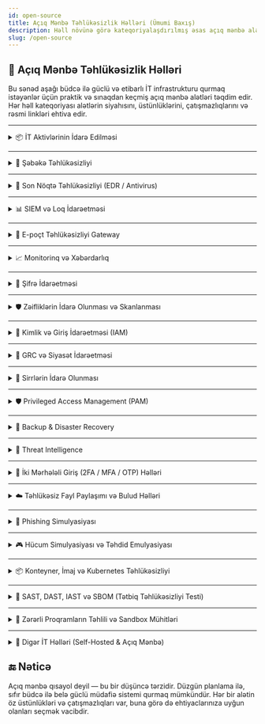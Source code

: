 ```yaml
---
id: open-source
title: Açıq Mənbə Təhlükəsizlik Həlləri (Ümumi Baxış)
description: Həll növünə görə kateqoriyalaşdırılmış əsas açıq mənbə alətlərin siyahısı (gizlənə bilən bölmələrlə).
slug: /open-source
---
```


## 🧩 Açıq Mənbə Təhlükəsizlik Həlləri

Bu sənəd aşağı büdcə ilə güclü və etibarlı İT infrastrukturu qurmaq istəyənlər üçün praktik və sınaqdan keçmiş açıq mənbə alətləri təqdim edir. 
Hər həll kateqoriyası alətlərin siyahısını, üstünlüklərini, çatışmazlıqlarını və rəsmi linkləri ehtiva edir.


---

<details>
<summary>📦 İT Aktivlərinin İdarə Edilməsi</summary>

Avadanlıq, proqram təminatı, lisenziyalar və infrastruktur aktivlərini izləmək üçün alətlər.

### 🥇 1. **GLPI**
> Əhatəli İT aktiv və xidmət idarəetmə platforması.

- ✅ **Üstünlüklər**:
  - Tam ITIL dəstəyi (İnsident, Dəyişiklik, Problem idarəetməsi)
  - Pluginlərlə genişlənə bilir (LDAP, monitorinq, inventar agentləri)
  - Daxili tiket sistemi və CMDB mövcuddur
- ❌ **Çatışmazlıqlar**:
  - İstifadəçi interfeysi bir qədər köhnə görünə bilər
  - İlkin quraşdırma çətin ola bilər
- 🔗 [https://glpi-project.org](https://glpi-project.org)

---

### 🥈 2. **Snipe-IT**
> Yüngül və istifadəçi dostu inventar idarəetmə aləti.

- ✅ **Üstünlüklər**:
  - Müasir və intuitiv interfeys
  - Aktivlərin, lisenziyaların, təhvil-təslimin izlənməsi
  - Kiçik İT komandaları üçün idealdır
- ❌ **Çatışmazlıqlar**:
  - Daxili CMDB funksionallığı yoxdur
  - GLPI ilə müqayisədə məhdud inteqrasiyalar
- 🔗 [https://snipeitapp.com](https://snipeitapp.com)  
  [GitHub Repo](https://github.com/snipe/snipe-it)

---

### 🥉 3. **NetBox**
> Şəbəkələr, rack-lar və IP sahəsinin idarə olunması üçün DCIM vasitəsi.

- ✅ **Üstünlüklər**:
  - Data mərkəzi və şəbəkə infrastrukturunun xəritələndirilməsi üçün idealdır
  - Avtomatlaşdırma üçün güclü REST API
  - IP-lər, VLAN-lar, rack-lar və kabellərin izlənməsi
- ❌ **Çatışmazlıqlar**:
  - Noutbuklar kimi son istifadəçi cihazlarının izlənməsi üçün nəzərdə tutulmayıb
  - Ənənəvi İT-dən çox DevOps/NOC komandalarına uyğundur
- 🔗 [https://netbox.dev](https://netbox.dev)  
  [GitHub Repo](https://github.com/netbox-community/netbox)

</details>

---

<details>
<summary>📡 Şəbəkə Təhlükəsizliyi</summary>

Şəbəkə infrastrukturunu izləmək, filtrləmək və qorumaq üçün alətlər.

### 🥇 1. **OPNsense / pfSense**
> Korporativ səviyyəli funksiyalara malik açıq mənbə firewall və marşrutlaşdırıcı platformaları.

- ✅ **Üstünlüklər**:
  - Tam funksional firewall, IDS/IPS (Suricata), VPN, DHCP, DNS
  - Veb əsaslı idarəetmə paneli, istifadəsi asandır
  - Plugin ekosistemi (ntopng, HAProxy, Sensei və s.)
- ❌ **Çatışmazlıqlar**:
  - Ayrı hardware və ya VM tələb edir
  - Çox kiçik mühitlər üçün artıq ola bilər
- 🔗 [https://opnsense.org](https://opnsense.org)  
  [https://www.pfsense.org](https://www.pfsense.org)

---

### 🥈 2. **Suricata**
> Dərin paket yoxlaması ilə güclü və sürətli IDS/IPS mühərriki.

- ✅ **Üstünlüklər**:
  - Real vaxtda hücum aşkarlanması və qarşısının alınması
  - İmza və anomaliya əsaslı analiz
  - Müstəqil işləyə və ya digər platformalara inteqrasiya oluna bilər (məsələn, OPNsense)
- ❌ **Çatışmazlıqlar**:
  - Əsasən CLI ilə idarə olunur, konfiqurasiya tələb edir
  - Çox sayda loq yaradır – əlavə loq menecmenti tələb edir
- 🔗 [https://suricata.io](https://suricata.io)

---

### 🥉 3. **Zeek (əvvəllər Bro)**
> Qabaqcıl şəbəkə trafik analiz çərçivəsi.

- ✅ **Üstünlüklər**:
  - Protokol səviyyəsində loqlaşdırma və forensik təhlil üçün əladır
  - Akademik və SOC mühitlərində geniş istifadə olunur
  - Ssenari əsaslı genişləndirmə imkanı
- ❌ **Çatışmazlıqlar**:
  - Öyrənməsi çətindir
  - Tam funksional firewall və ya IPS deyil
- 🔗 [https://zeek.org](https://zeek.org)

---

### 🏅 4. **Snort**
> Ən köhnə və populyar şəbəkə əsaslı IDS/IPS sistemlərindən biri.

- ✅ **Üstünlüklər**:
  - Cisco Talos tərəfindən dəstəklənən geniş qayda bazası
  - IDS və ya inline IPS rejimində işləyə bilər
  - Geniş icma dəstəyi və inteqrasiya imkanları
- ❌ **Çatışmazlıqlar**:
  - Multithreading baxımından Suricata qədər güclü deyil
  - Konfiqurasiya və qayda idarəetməsi üçün əlavə səy tələb olunur
- 🔗 [https://www.snort.org](https://www.snort.org)

</details>

---

<details>
<summary>🔐 Son Nöqtə Təhlükəsizliyi (EDR / Antivirus)</summary>

Windows və Linux sistemlərində son nöqtə təhdidlərini izləmək, aşkarlamaq və cavablandırmaq üçün vasitələr.

### 🥇 1. **Wazuh**
> Son nöqtə təhlükəsizliyi və uyğunluq üçün açıq mənbə XDR və SIEM agenti.

- ✅ **Üstünlüklər**:
  - Real vaxtda loq toplanması və anomaliya aşkarlanması
  - Fayl bütövlüyünün izlənməsi (FIM), rootkit aşkarlanması və zəiflik analizi
  - Windows, Linux və macOS sistemləri ilə işləyir
- ❌ **Çatışmazlıqlar**:
  - Tam yığın quraşdırması çətindir (ELK backend istifadə edir)
  - Səs-küyü azaltmaq üçün incə tənzimləmə lazımdır
- 🔗 [https://wazuh.com](https://wazuh.com)

---

### 🥈 2. **OSSEC+**
> Maşın öyrənməsi və threat intelligence ilə təkmilləşdirilmiş OSSEC versiyası.

- ✅ **Üstünlüklər**:
  - ML mühərriki, PKI şifrələmə, ELK inteqrasiyası
  - Real vaxtlı təhdid paylaşımı
  - FIM, zərərli proqram aşkarlanması, aktiv cavab və uyğunluq auditi
- ❌ **Çatışmazlıqlar**:
  - Xüsusiyyətlərə giriş üçün qeydiyyat tələb olunur
  - Wazuh qədər geniş icma dəstəyi yoxdur
- 🔗 [https://www.atomicorp.com/products/ossec/](https://www.atomicorp.com/products/ossec/)

---

### 🥉 3. **OSSEC**
> Yüngül, host əsaslı hücum aşkarlama sistemi (HIDS).

- ✅ **Üstünlüklər**:
  - Fayl bütövlüyünün yoxlanması, loq analizi, rootkit aşkarlanması
  - Linux, Windows, BSD sistemlərində işləyir
  - Çox yüngül və sabitdir
- ❌ **Çatışmazlıqlar**:
  - Quraşdırılmış veb interfeysi yoxdur
  - Təhdid paylaşımı və ML funksiyaları yoxdur
- 🔗 [https://www.ossec.net](https://www.ossec.net)

</details>


---


<details>
<summary>📊 SIEM və Loq İdarəetməsi</summary>

Loqların toplanması, analizi və təhlükəsizlik/uyğunluq məqsədilə cavablandırılması üçün həllər.

### 🥇 1. **ELK Yığını (Elasticsearch, Logstash, Kibana)**
> Mərkəzləşdirilmiş loq idarəetməsi və SIEM üçün sənaye standartı olan açıq mənbə yığım.

- ✅ **Üstünlüklər**:
  - Güclü axtarış, filtr və vizuallaşdırma imkanları (Kibana)
  - Logstash və Beats ilə çevik loq toplama və emal
  - Təhlükəsizlik əməliyyat mərkəzlərində (SOC) geniş istifadə olunur
- ❌ **Çatışmazlıqlar**:
  - Resurs tələbkardır (rahat işləməsi üçün 8GB+ RAM lazımdır)
  - Böyük loq həcmləri üçün tənzimləmə və miqyaslama tələb edir
- 🔗 [https://www.elastic.co/what-is/elk-stack](https://www.elastic.co/what-is/elk-stack)

---

### 🥈 2. **Wazuh**
> ELK yığını əsasında qurulmuş açıq mənbə XDR və SIEM platforması.

- ✅ **Üstünlüklər**:
  - Mərkəzləşdirilmiş loq toplanması, analizi və xəbərdarlıqlar
  - Hazır tablolardan, qaydalardan və təhlükə aşkarlanmasından ibarətdir
  - Endpoint monitorinqi ilə SIEM funksionallığını birləşdirir
- ❌ **Çatışmazlıqlar**:
  - Elasticsearch backend tələb edir (resurs baxımından ağır)
  - Qayda tənzimləməsi və yalnış pozitivlərlə işləmə tələb edir
- 🔗 [https://wazuh.com](https://wazuh.com)

---

### 🥉 3. **OSSEC+**
> ELK, maşın öyrənməsi və təhdid paylaşımı ilə təkmilləşdirilmiş OSSEC versiyası.

- ✅ **Üstünlüklər**:
  - Anomaliya aşkarlanması üçün ML (maşın öyrənməsi)
  - Real vaxtlı təhlükə paylaşımı
  - ELK yığını, PKI şifrələmə və FIM daxildir
- ❌ **Çatışmazlıqlar**:
  - OSSEC+ xüsusiyyətlərinə çıxış üçün qeydiyyat tələb olunur
  - Wazuh və ya ELK qədər geniş icması yoxdur
- 🔗 [https://www.atomicorp.com/products/ossec/](https://www.atomicorp.com/products/ossec/)

</details>


---
<details>
<summary>📩 E-poçt Təhlükəsizliyi Gateway</summary>

Spam, phishing və zərərli proqramlara qarşı daxil olan/çıxan e-poçt trafikini qorumaq üçün həllər.

### 🥇 1. **Rspamd**
> Yüksək performanslı spam filtrləmə sistemi, e-poçt gateway kimi istifadə oluna bilər.

- ✅ **Üstünlüklər**:
  - Sürətli və yüngül (C dili ilə yazılıb, asinxron işləyir)
  - DNSBL, SPF, DKIM, DMARC, fuzzy uyğunluq dəstəyi
  - Veb interfeysi və Redis dəstəyi
- ❌ **Çatışmazlıqlar**:
  - Xarici MTA inteqrasiyası tələb edir (məsələn, Postfix)
  - Genişləndirilmiş konfiqurasiya mürəkkəb ola bilər
- 🔗 [https://rspamd.com](https://rspamd.com)

---

### 🥈 2. **Mailcow**
> Spam və virus əleyhinə funksiyalarla tam e-poçt server paketi. Postfix, Dovecot, Rspamd və ClamAV dəstəyi mövcuddur.

- ✅ **Üstünlüklər**:
  - Hər şey daxil mail server + təhlükəsizlik yığını
  - Docker əsaslı, asan yerləşdirmə
  - Veb interfeys, Let's Encrypt, 2FA dəstəyi
- ❌ **Çatışmazlıqlar**:
  - Sadəcə gateway deyil, tam mail serverdir
  - Ayrı alətlərə nisbətən daha ağırdır
- 🔗 [https://mailcow.email](https://mailcow.email)

---

### 🥉 3. **Proxmox Mail Gateway**
> Korporativ səviyyəli e-poçt təhlükəsizliyi cihazı (açıq mənbə versiyası mövcuddur).

- ✅ **Üstünlüklər**:
  - Güclü veb interfeys (GUI)
  - SpamAssassin və ClamAV inteqrasiyası
  - Qayda əsaslı filtrləmə və karantin funksiyası
- ❌ **Çatışmazlıqlar**:
  - Açıq mənbə versiyası bəzi kommersiya funksiyalarını əhatə etmir
  - Ayrı SMTP infrastrukturuna ehtiyac var
- 🔗 [https://www.proxmox.com/en/proxmox-mail-gateway](https://www.proxmox.com/en/proxmox-mail-gateway)

</details>

---

<details>
<summary>📈 Monitorinq və Xəbərdarlıq</summary>

İnfrastrukturun monitorinqi, sistem sağlamlığının təhlili və real vaxt xəbərdarlıqları üçün ən yaxşı açıq mənbə vasitələr.

### 🥇 1. **Zabbix**
> Korporativ səviyyəli tam monitorinq platforması.

- ✅ **Üstünlüklər**:
  - Serverlər, şəbəkə cihazları, VM-lər və xidmətlərin monitorinqi
  - SNMP, traps, agent və agentsiz monitorinq dəstəyi
  - Qarmaşıq xəbərdarlıq qaydaları və eskalasiya funksiyaları
- ❌ **Çatışmazlıqlar**:
  - İlkin quraşdırma və konfiqurasiya mürəkkəbdir
  - UI daha müasir alətlərlə müqayisədə köhnəlmiş görünə bilər
- 🔗 [https://www.zabbix.com](https://www.zabbix.com)

---

### 🥈 2. **Prometheus + Grafana**
> Bulud-native metrik əsaslı monitorinq, zəngin dashboard və xəbərdarlıqlar.

- ✅ **Üstünlüklər**:
  - Güclü PromQL sorğu dili
  - Grafana ilə fərdi dashboardlar yaratmaq
  - Alertmanager ilə çevik bildirişlər
- ❌ **Çatışmazlıqlar**:
  - Yalnız zaman seriyalı metriklərə fokuslanıb (loq yoxdur)
  - Prometheus arxitekturasını başa düşmək tələb olunur
- 🔗 [https://prometheus.io](https://prometheus.io)  
  [https://grafana.com](https://grafana.com)

---

### 🥉 3. **Uptime Kuma**
> Sadə, öz host edilə bilən uptime monitorinq aləti və xəbərdarlıqlar.

- ✅ **Üstünlüklər**:
  - Asan quraşdırma (Docker və ya standalone)
  - Telegram, Slack, Discord, Email və s. bildirişlər
  - HTTP(s), TCP, DNS, Ping (ICMP) dəstəyi
- ❌ **Çatışmazlıqlar**:
  - Yalnız əlçatanlığı yoxlayır, sistem metrikləri yoxdur
  - Zabbix/Prometheus ilə müqayisədə məhdud inteqrasiyalar
- 🔗 [https://github.com/louislam/uptime-kuma](https://github.com/louislam/uptime-kuma)

</details>


---


<details>
<summary>🔐 Şifrə İdarəetməsi</summary>

Şifrələrin, API açarlarının və gizli məlumatların təhlükəsiz saxlanması və idarə olunması üçün açıq mənbə vasitələr — fərdi və təşkilati istifadə üçün host edilə bilən həllər.

### 🥇 1. **Vaultwarden** (Bitwarden ilə uyğun)
> Rəsmi Bitwarden müştəriləri ilə uyğun olan yüngül, öz host edilə bilən şifrə serveri.

- ✅ **Üstünlüklər**:
  - Brauzer/mobil tətbiqləri, təşkilatlar, vault-ları dəstəkləyir
  - Minimum resurs istifadəsi, Docker ilə quraşdırılır
  - 2FA, TOTP, admin paneli, istifadəçi/qrup dəstəyi
- ❌ **Çatışmazlıqlar**:
  - İcma tərəfindən idarə olunur, rəsmi dəstək yoxdur
  - Bitwarden-in bəzi premium funksiyaları yoxdur
- 🔗 [https://github.com/dani-garcia/vaultwarden](https://github.com/dani-garcia/vaultwarden)

---

### 🥈 2. **Passbolt**
> Əməkdaşlıq və paylaşım üçün qurulmuş GPG əsaslı komandalar üçün şifrə meneceri.

- ✅ **Üstünlüklər**:
  - Komanda əsaslı istifadə üçün nəzərdə tutulub
  - Təhlükəsiz GPG şifrələmə
  - Brauzer uzantısı, istifadəçi/qrup rolları, audit jurnalları
- ❌ **Çatışmazlıqlar**:
  - Quraşdırma mürəkkəbdir (PHP + GPG + MySQL)
  - Mobil və offline giriş hələ məhduddur
- 🔗 [https://www.passbolt.com](https://www.passbolt.com)

---

### 🥉 3. **Psono**
> Güclü API dəstəyi və şifrələmə ilə korporativ səviyyəli şifrə meneceri.

- ✅ **Üstünlüklər**:
  - Çoxistifadəçi, çoxtenantlı, şifrəli paylaşım
  - LDAP, REST API, Docker əsaslı yerləşdirmə
  - Fayl sirrləri və giriş nəzarəti dəstəyi
- ❌ **Çatışmazlıqlar**:
  - İstifadəçi interfeysi digər alətlərlə müqayisədə daha az intuitivdir
  - Korporativ funksiyalar üçün lisenziya tələb oluna bilər
- 🔗 [https://psono.com](https://psono.com)

</details>

---

<details>
<summary>🛡️ Zəifliklərin İdarə Olunması və Skanlanması</summary>

İnfrastruktur, son nöqtələr və veb tətbiqlərdəki zəiflikləri aşkarlamaq, qiymətləndirmək və idarə etmək üçün vasitələr.

---

### 🥇 1. **OpenVAS / Greenbone Community Edition**
> Greenbone tərəfindən dəstəklənən ən tam açıq mənbə zəiflik skanerlərindən biri.

- ✅ **Üstünlüklər**:
  - 100K+ zəiflik testlərini ehtiva edən böyük test bazası
  - Tam infrastruktur skanlaması (serverlər, routerlər, şəbəkə cihazları)
  - Veb əsaslı dashboard (GVM), rol əsaslı giriş nəzarəti
  - Mütəmadi yenilənmələr və skan siyasətlərinin fərdiləşdirilməsi
- ❌ **Çatışmazlıqlar**:
  - Quraşdırması mürəkkəbdir, xüsusilə Debian olmayan sistemlərdə
  - Yaxşı hardware resursları tələb edir
  - Veb tətbiq skanlaması məhduddur
- 🔗 [https://www.greenbone.net/en/community-edition](https://www.greenbone.net/en/community-edition)

---

### 🥈 2. **Nessus Essentials**
> Tenable tərəfindən hazırlanmış populyar zəiflik skaneri — 16 IP-yə qədər pulsuz.

- ✅ **Üstünlüklər**:
  - İntuitiv GUI və istifadəsi asandır
  - Plugin yenilənmələri (CVE, CVSS, risk balları)
  - Çoxsaylı skan şablonları (xarici, veb, uyğunluq və s.)
  - Kiçik mühitlər və təlim laboratoriyaları üçün idealdır
- ❌ **Çatışmazlıqlar**:
  - Tam açıq mənbə deyil (qapalı kodlu pulsuz versiyadır)
  - Essentials versiyasından istifadə üçün qeydiyyat tələb olunur
- 🔗 [https://www.tenable.com/products/nessus/nessus-essentials](https://www.tenable.com/products/nessus/nessus-essentials)

---

### 🥉 3. **Faraday Community Edition**
> Çoxsaylı skanerlərin nəticələrini toplayan zəiflik idarəetmə platforması.

- ✅ **Üstünlüklər**:
  - OpenVAS, Nmap, Burp, Nikto və s. nəticələri mərkəzləşdirir
  - Risk əsaslı dashboard-lar və tagging sistemi
  - Tapıntıların izlənməsi və düzəldilməsi üçün komandalar üçün uyğundur
- ❌ **Çatışmazlıqlar**:
  - Community versiyasında hesabat və avtomatlaşdırma yoxdur
  - Sadə skanerlərlə müqayisədə daha ağırdır
- 🔗 [https://github.com/infobyte/faraday](https://github.com/infobyte/faraday)

---

### 🌐 4. **OWASP ZAP (Zed Attack Proxy)**
> Veb tətbiqlər üçün tam funksiyalı dinamik təhlükəsizlik test aləti (DAST).

- ✅ **Üstünlüklər**:
  - Proxy əsaslı veb tətbiq skanlaması
  - XSS, SQLi, CSRF, təhlükəli başlıqlar və s. aşkarlanması
  - Aktiv/passiv skan rejimi, fuzzing və spidering funksiyası
- ❌ **Çatışmazlıqlar**:
  - Yalnız veb hədəflər üçün uyğundur (infrastruktur deyil)
  - Ən yaxşı nəticə üçün əllə konfiqurasiya tələb oluna bilər
- 🔗 [https://www.zaproxy.org](https://www.zaproxy.org)

---

### ⚡ 5. **Nuclei**
> YAML şablonları ilə ildırım sürətli veb skanlama çərçivəsi.

- ✅ **Üstünlüklər**:
  - Bug bounty və avtomatlaşdırma (CI/CD) üçün idealdır
  - CVE, səhv konfiqurasiya, takeover və s. üçün böyük şablon kitabxanası
  - Asanlıqla fərdiləşdirilə və CLI ilə skriptləşdirilə bilər
- ❌ **Çatışmazlıqlar**:
  - GUI yoxdur
  - İnfrastruktur və OS zəifliklərini skan etmir
- 🔗 [https://github.com/projectdiscovery/nuclei](https://github.com/projectdiscovery/nuclei)

---

### 🧪 6. **Nikto**
> Tanınmış problemlər və səhv konfiqurasiyalar üçün yüngül veb server skaneri.

- ✅ **Üstünlüklər**:
  - Hər Linux sistemində asanlıqla işləyir
  - Köhnəlmiş server proqram təminatı, təhlükəli fayllar, zəif başlıqlar aşkarlanır
- ❌ **Çatışmazlıqlar**:
  - Köhnə interfeys, dashboard yoxdur
  - Yeni alətlərlə müqayisədə daha çox yanlış pozitiv verir
- 🔗 [https://github.com/sullo/nikto](https://github.com/sullo/nikto)

---

### 🧠 7. **OWASP Amass**
> Aktivlərin aşkar edilməsi və xarici hücum səthinin xəritələndirilməsi vasitəsi.

- ✅ **Üstünlüklər**:
  - Subdomain tapılması, DNS bruteforce, passiv rekonstruksiya
  - Qrafik çıxış və inteqrasiyalarla uyğunluq
- ❌ **Çatışmazlıqlar**:
  - Zəiflikləri skanlamır — yalnız aktivləri aşkarlayır
  - Yalnız CLI əsaslıdır
- 🔗 [https://owasp.org/www-project-amass](https://owasp.org/www-project-amass)

</details>


---


<details>
<summary>🔐 Kimlik və Giriş İdarəetməsi (IAM)</summary>

Doğrulama (authentication), SSO və təhlükəsiz identifikasiya prosesləri üçün istifadə olunan açıq mənbə kimlik təminatçıları və giriş idarəetmə alətləri.

### 🥇 1. **Keycloak**
> Red Hat tərəfindən hazırlanmış korporativ səviyyəli IAM platforması.

- ✅ **Üstünlüklər**:
  - SSO, OAuth2, OpenID Connect, LDAP, SCIM, MFA tam dəstəyi
  - RBAC, müştəri tətbiq idarəetməsi, identifikasiya ötürməsi (brokering)
  - Admin interfeysi və CLI alətləri mövcuddur
- ❌ **Çatışmazlıqlar**:
  - Ağır sistemdir (Java əsaslı), quraşdırması mürəkkəbdir
  - Kiçik miqyaslı istifadə üçün həddən artıq ola bilər
- 🔗 [https://www.keycloak.org](https://www.keycloak.org)

---

### 🥈 2. **Authentik**
> Python ilə yazılmış yüngül və müasir IAM platforması.

- ✅ **Üstünlüklər**:
  - OAuth2, SAML, LDAP, SCIM, WebAuthn dəstəyi
  - Təmiz admin interfeysi, Docker ilə asan quraşdırma
  - Öz host edilən mühitlər və komandalar üçün əladır
- ❌ **Çatışmazlıqlar**:
  - Keycloak ilə müqayisədə daha kiçik ekosistemə malikdir
  - İrəli səviyyəli istifadələrdə daha az detallı nəzarət
- 🔗 [https://goauthentik.io](https://goauthentik.io)

---

### 🥉 3. **Ory Stack** (Kratos, Hydra, Keto)
> API-yönümlü modulyar IAM çərçivəsi.

- ✅ **Üstünlüklər**:
  - Ayrı-ayrı komponentlər: Identity (Kratos), OAuth2 (Hydra), RBAC (Keto)
  - Ölçülə biləndir, mikroxidmətlər və UI-siz (headless) tətbiqlər üçün uyğundur
  - Go ilə yazılıb, müasir REST API-ləri ilə təmin olunub
- ❌ **Çatışmazlıqlar**:
  - Öyrənmək çətindir
  - Daxili UI yoxdur (yalnız headless rejim)
- 🔗 [https://www.ory.sh](https://www.ory.sh)

</details>

---

<details>
<summary>🧭 GRC və Siyasət İdarəetməsi</summary>

Təşkilatların idarəetmə, risk qiymətləndirmələri, uyğunluq tələbləri və təhlükəsizlik siyasətlərini idarə etməsinə kömək edən açıq mənbə vasitələr.

### 🥇 1. **CISO Assistant (Community Edition)**
> 80-dən çox çərçivəni dəstəkləyən əhatəli GRC platforması.

- ✅ **Üstünlüklər**:
  - Risk, AppSec, Uyğunluq/Audit İdarəetməsi və Məxfilik sahələrini əhatə edir
  - NIST CSF, ISO 27001, SOC2, CIS, PCI DSS, GDPR, HIPAA və s. çərçivələri dəstəkləyir
  - Avtomatik xəritələmə, çoxdilli dəstək, müasir UI
  - Django və SvelteKit ilə qurulub; Docker ilə yerləşdirmə
- ❌ **Çatışmazlıqlar**:
  - Bəzi təkmil funksiyalar yalnız kommersiya versiyalarında mövcuddur
  - Yeni başlayanlar üçün öyrənməsi çətin ola bilər
- 🔗 [https://github.com/intuitem/ciso-assistant-community](https://github.com/intuitem/ciso-assistant-community)

---

### 🥈 2. **Eramba (Community Edition)**
> Pulsuz community versiyası olan korporativ səviyyəli GRC platforması.

- ✅ **Üstünlüklər**:
  - Risk qiymətləndirməsi, siyasət nəzərdən keçirmə, uyğunluq xəritələndirməsi
  - Audit prosesləri, maarifləndirmə proqramları
  - Fərdi nəzarətlər və hesabatlar
- ❌ **Çatışmazlıqlar**:
  - Community versiyada bəzi avtomatlaşdırma funksiyaları yoxdur
  - İstifadəçi interfeysi bir qədər köhnədir
- 🔗 [https://www.eramba.org](https://www.eramba.org)

---

### 🥉 3. **OpenGRC / OpenControl**
> Nəzarətlərin və uyğunluğun sənədləşdirilməsi üçün yüngül çərçivə.

- ✅ **Üstünlüklər**:
  - Markdown/YAML əsaslı sənədləşdirmə
  - Versiya nəzarəti (Git) ilə yaxşı inteqrasiya olunur
  - Müasir DevSecOps proseslərində istifadə olunur
- ❌ **Çatışmazlıqlar**:
  - Tam platforma və ya dashboard deyil
  - UI yoxdur — əsasən mühəndis və uyğunluq komandaları üçün nəzərdə tutulub
- 🔗 [https://open-control.org](https://open-control.org)

---

### 🏅 4. **Gapps**
> Müxtəlif çərçivələrə qarşı uyğunluq üzrə irəliləyişin izlənməsinə fokuslanan təhlükəsizlik platforması.

- ✅ **Üstünlüklər**:
  - SOC2, NIST CSF, ISO27001, HIPAA və s. çərçivələrini dəstəkləyir
  - Nəzarət izləmə, siyasət idarəetməsi və vendor sorğuları funksiyaları
  - Docker əsaslı yerləşdirmə, istifadəçi dostu interfeys
- ❌ **Çatışmazlıqlar**:
  - Hal-hazırda Alpha mərhələsindədir — istehsalatda istifadə üçün tövsiyə olunmur
  - Digər vasitələrlə müqayisədə icma dəstəyi azdır
- 🔗 [https://github.com/bmarsh9/gapps](https://github.com/bmarsh9/gapps)

</details>

---

<details>
<summary>🔐 Sirrlərin İdarə Olunması</summary>

İnfrastruktur, DevOps və istehsal mühitlərində şifrə, API açarı, sertifikat kimi gizli məlumatların təhlükəsiz saxlanması, idarə olunması və əldə edilməsi üçün vasitələr.

### 🥇 1. **HashiCorp Vault**
> Ətraflı giriş nəzarəti ilə sirrlərin saxlanması və əldə olunması üçün sənaye standartı vasitə.

- ✅ **Üstünlüklər**:
  - Dinamik sirrlər, icarələr, geri çağırma funksiyaları
  - Kimlik əsaslı giriş, audit jurnalları
  - K/V, AWS, verilənlər bazaları, SSH sirrləri dəstəklənir
  - CLI, API və UI mövcuddur
- ❌ **Çatışmazlıqlar**:
  - İlkin quraşdırma mürəkkəbdir
  - Yaxşı infrastruktur planlaşdırması tələb olunur
- 🔗 [https://www.vaultproject.io](https://www.vaultproject.io)

---

### 🥈 2. **Infisical**
> Müasir interfeysli və developer dostu açıq mənbə sirr idarəetmə platforması.

- ✅ **Üstünlüklər**:
  - Sirrlərin versiyalaşdırılması, rotasiyası və zaman nöqtəsi üzrə bərpası
  - GitHub, Vercel, AWS, Terraform, Ansible ilə inteqrasiya
  - Kubernetes operatoru və CLI dəstəyi
  - Daxili PKI və SSH sertifikat idarəetməsi
  - Öz host edilə bilən, MIT lisenziyası ilə
- ❌ **Çatışmazlıqlar**:
  - Bəzi enterprise funksiyalar ödənişlidir
- 🔗 [https://infisical.com](https://infisical.com)

---

### 🥉 3. **CyberArk Conjur (Open Source)**
> DevOps və konteyner mühitləri üçün nəzərdə tutulmuş korporativ səviyyəli sirr meneceri.

- ✅ **Üstünlüklər**:
  - Ətraflı RBAC və siyasət nəzarəti
  - Güclü Kubernetes və CI/CD inteqrasiyası
  - REST API-lər və təhlükəsiz auditi dəstəkləyir
- ❌ **Çatışmazlıqlar**:
  - Sənədləşdirməsi həcmli və qarışıq ola bilər
  - Aktiv icması var, lakin Vault qədər deyil
- 🔗 [https://www.conjur.org](https://www.conjur.org)

</details>


---


<details>
<summary>🛡️ Privileged Access Management (PAM)</summary>

Privileged Access Management (PAM) tools are designed to control, monitor, and audit the access of users with elevated (admin/root) privileges. These tools help reduce attack surface, enforce access control, and meet compliance requirements.

---

### 🥇 1. **Teleport**
> Modern, open-source Zero Trust PAM for SSH, Kubernetes, RDP, and databases.

- ✅ **Pros**:
  - Role-based access (RBAC), session recording, audit logs
  - Supports certificate-based short-lived access tokens
  - Works with Kubernetes, DBs, apps, SSH/RDP
  - SSO integration (OIDC, SAML, GitHub, Okta, etc.)
- ❌ **Cons**:
  - Some enterprise features are paid
  - Requires infrastructure planning
- 🔗 [https://goteleport.com](https://goteleport.com)

---

### 🥈 2. **JumpServer**
> Fully open-source PAM platform built for enterprise environments.

- ✅ **Pros**:
  - Supports SSH, RDP, K8s, DB, WebApps
  - Web UI for access requests, session recording, and auditing
  - LDAP/AD integration, RBAC, MFA, and asset management
- ❌ **Cons**:
  - UI is mostly in Chinese by default (can be translated)
  - Heavier setup compared to lightweight solutions
- 🔗 [https://www.jumpserver.org](https://www.jumpserver.org)

---

### 🥉 3. **Pritunl Zero**
> Zero Trust Access Gateway with focus on SSH and web apps.

- ✅ **Pros**:
  - Simple reverse proxy model with strong authentication
  - Certificate-based SSH access with web login approval
  - LDAP and SSO integration support
- ❌ **Cons**:
  - Less feature-rich compared to full PAM platforms
  - Mainly focused on HTTP and SSH, lacks full vault or session granularity
- 🔗 [https://pritunl.com/zero](https://pritunl.com/zero)

</details>


---


<details>
<summary>💾 Backup & Disaster Recovery</summary>

Open-source tools to back up data, systems, and virtual environments securely with options for incremental backups, deduplication, and remote/offsite recovery.

---

### 🥇 1. **UrBackup**
> Client/Server-based easy-to-use backup system for images and files.

- ✅ **Pros**:
  - Supports both **image-level** and **file-level** backups
  - Web interface for managing clients and scheduling
  - Works on Windows, Linux, macOS
  - Incremental backups, deduplication, compression
- ❌ **Cons**:
  - Not designed for enterprise multi-tenant environments
- 🔗 [https://www.urbackup.org](https://www.urbackup.org)

---

### 🥈 2. **BorgBackup (Borg)**
> Deduplicating, encrypted backup program for Linux/Unix systems.

- ✅ **Pros**:
  - Secure backups with built-in encryption
  - Excellent deduplication and compression
  - CLI-driven, great for scripting and automation
- ❌ **Cons**:
  - No native web UI (community-built frontends available)
  - Focused mainly on advanced users (DevOps, sysadmins)
- 🔗 [https://www.borgbackup.org](https://www.borgbackup.org)

---

### 🥉 3. **Restic**
> Fast, secure, and efficient backup tool written in Go.

- ✅ **Pros**:
  - Cross-platform support (Linux, macOS, Windows)
  - Snapshot-based, versioned backups
  - Encrypted, deduplicated, simple CLI
- ❌ **Cons**:
  - Does not support image/system-level backups (file-level only)
- 🔗 [https://restic.net](https://restic.net)

</details>


---


<details>
<summary>🧠 Threat Intelligence</summary>

Open-source threat intelligence platforms help collect, analyze, and share indicators of compromise (IOCs), threat actor data, and TTPs (Tactics, Techniques, and Procedures). These tools improve situational awareness and enable proactive defense.

---

### 🥇 1. **OpenCTI**
> Cyber threat intelligence platform with structured data, ATT&CK support, and API-driven automation.

- ✅ **Pros**:
  - Full support for **MITRE ATT&CK** framework
  - Advanced data modeling and relationship mapping
  - REST API and connector-based architecture for automation
  - Supports STIX 2.1 and TAXII protocols
- ❌ **Cons**:
  - Complex deployment (requires Elasticsearch, Redis, RabbitMQ)
  - Can be resource-intensive
- 🔗 [https://www.opencti.io](https://www.opencti.io)

---

### 🥈 2. **MISP (Malware Information Sharing Platform)**
> Open-source platform to share, store, and correlate IOCs and threat information.

- ✅ **Pros**:
  - Built-in support for **IOC correlation and enrichment**
  - Extensive sharing capabilities (MISP-to-MISP sync)
  - Community-driven with many integrations (OSINT feeds, etc.)
- ❌ **Cons**:
  - UI is less modern compared to newer platforms
  - Configuration may be time-consuming for advanced use cases
- 🔗 [https://www.misp-project.org](https://www.misp-project.org)

---

### 🥉 3. **YETI (Your Everyday Threat Intelligence)**
> Lightweight threat intelligence platform to track indicators, actors, and malware.

- ✅ **Pros**:
  - Easy to deploy and manage
  - Includes integrations for enrichment (e.g., VirusTotal, MISP)
  - Visualizes relationships between observables and threats
- ❌ **Cons**:
  - Smaller community and slower development
  - Fewer enterprise features compared to OpenCTI or MISP
- 🔗 [https://github.com/yeti-platform/yeti](https://github.com/yeti-platform/yeti)

</details>


---


<details>
<summary>🔐 İki Mərhələli Giriş (2FA / MFA / OTP) Həlləri</summary>

Çoxmərhələli identifikasiya (MFA) alətləri giriş təhlükəsizliyini artırmaq üçün əlavə təsdiqləmə mərhələləri tələb edir (vaxta əsaslanan OTP-lər, push bildirişlər və ya biometrik yoxlamalar). Bu açıq mənbə vasitələr tətbiqləriniz və infrastrukturunuz üçün təhlükəsiz MFA imkanları təqdim edir.

---

### 🥇 1. **Authelia**
> 2FA, SSO və təhlükəsiz giriş nəzarəti təqdim edən açıq mənbə autentifikasiya və avtorizasiya serveri.

- ✅ **Üstünlüklər**:
  - Tam funksional MFA dəstəyi (TOTP, Duo, WebAuthn)
  - NGINX, Traefik kimi reverse proxy-lərlə uyğundur
  - LDAP, SAML və OpenID Connect (OIDC) inteqrasiyası
  - İstifadəçi portalı vasitəsilə 2FA qeydiyyatı və bərpa
- ❌ **Çatışmazlıqlar**:
  - YAML əsaslı ilkin konfiqurasiya və reverse proxy tələbi
  - Daha çox DevOps və adminlər üçün uyğundur
- 🔗 [https://www.authelia.com](https://www.authelia.com)

---

### 🥈 2. **PrivacyIDEA**
> OTP tokenləri, push əsaslı MFA və müxtəlif inteqrasiyaları dəstəkləyən çevik autentifikasiya sistemi.

- ✅ **Üstünlüklər**:
  - TOTP, HOTP, U2F, Push və digər token növləri dəstəklənir
  - FreeRADIUS, SAML, LDAP və s. ilə inteqrasiya
  - Admin və istifadəçi üçün veb interfeyslər
  - Korporativ mühitlər üçün uyğundur
- ❌ **Çatışmazlıqlar**:
  - Python mühiti və əlavə komponentlər (məs. RADIUS server) tələb edir
- 🔗 [https://www.privacyidea.org](https://www.privacyidea.org)

---

### 🥉 3. **Keycloak**
> Daxili MFA dəstəyi olan identifikasiya və giriş idarəetmə həlli.

- ✅ **Üstünlüklər**:
  - TOTP əsaslı 2FA üçün daxili dəstək
  - SSO, Identity Brokering və RBAC imkanları
  - Xüsusi autentifikasiya axınları ilə genişləndirilə bilər
- ❌ **Çatışmazlıqlar**:
  - Java əsaslı, resurs tələb edən və kompleks interfeys
- 🔗 [https://www.keycloak.org](https://www.keycloak.org)

</details>

---

<details>
<summary>☁️ Təhlükəsiz Fayl Paylaşımı və Bulud Həlləri</summary>

Məxfilik, şifrələmə və təhlükəsiz əməkdaşlıq prioriteti ilə hazırlanmış açıq mənbəli fayl paylaşımı və öz hostlu bulud saxlama vasitələri. Komandalar, müəssisələr və fərdi istifadəçilər üçün uyğundur.

---

### 🥇 1. **Nextcloud**
> Uçtan-uca şifrələmə ilə öz hostlu əməkdaşlıq və fayl paylaşımı platforması.

- ✅ **Üstünlüklər**:
  - E2EE (uçtan-uca şifrələmə) ilə təhlükəsiz fayl sinxronizasiya və paylaşım
  - Təqvim, kontaktlar, çat, video zəng və sənəd redaktəsi üçün daxili tətbiqlər
  - LDAP/SSO və MFA dəstəyi
  - Güclü icma və plugin ekosistemi
- ❌ **Çatışmazlıqlar**:
  - Ölçək artımı üçün performans tənzimləməsi tələb edir
  - Böyük sistemlərdə resurs tələbkarlığı
- 🔗 [https://nextcloud.com](https://nextcloud.com)

---

### 🥈 2. **Seafile**
> Yüksək performanslı, sürət və etibarlılığa fokuslanan fayl hostinq platforması.

- ✅ **Üstünlüklər**:
  - Böyük fayl və repozitoriyalar üçün sürətli sinxronizasiya
  - Kitabxana əsaslı seçimli E2EE
  - Masaüstü, mobil və veb müştəri dəstəyi
- ❌ **Çatışmazlıqlar**:
  - Nextcloud ilə müqayisədə daha az daxili əməkdaşlıq aləti
  - Bəzi funksiyalar yalnız Pro versiyada mövcuddur
- 🔗 [https://www.seafile.com](https://www.seafile.com)

---

### 🥉 3. **OnionShare**
> Tor şəbəkəsi üzərindən anonim və təhlükəsiz fayl paylaşımı.

- ✅ **Üstünlüklər**:
  - Server tələb etmədən P2P fayl paylaşımı
  - Anonimlik üçün Tor gizli xidmətlərindən istifadə edir
  - Sadə GUI və CLI interfeysləri mövcuddur
- ❌ **Çatışmazlıqlar**:
  - Həm göndərici, həm də qəbul edən tərəf OnionShare və ya Tor istifadə etməlidir
  - Kütləvi və uzunmüddətli saxlama üçün nəzərdə tutulmayıb
- 🔗 [https://onionshare.org](https://onionshare.org)

</details>

---

<details>
<summary>🎯 Phishing Simulyasiyası</summary>

Təhlükəsizlik fərqindəliyi və phishing simulyasiyası vasitələri istifadəçiləri maarifləndirmək və real hücumlara qarşı reaksiya qabiliyyətini yoxlamaq üçün istifadə olunur. Bu açıq mənbə platformalar simulyasiya olunmuş e-poçt hücumları, hesabatlar və təlimlərlə təhlükəsizlik mədəniyyətini gücləndirir.

---

### 🥇 1. **GoPhish**
> İzləmə və hesabat imkanları ilə güclü phishing simulyasiya platforması.

- ✅ **Üstünlüklər**:
  - Realistik phishing kampaniyalarının yaradılması və göndərilməsi
  - E-poçtun açılması, kliklənməsi və məlumat daxil edilməsinin izlənməsi
  - Kampaniya idarəetməsi üçün veb interfeys
  - REST API vasitəsilə avtomatlaşdırma
- ❌ **Çatışmazlıqlar**:
  - Daxili maarifləndirmə modulları yoxdur
  - E-poçt serveri və domen konfiqurasiyası tələb edir
- 🔗 [https://getgophish.com](https://getgophish.com)

---

### 🥈 2. **King Phisher**
> Sosial mühəndislik testləri və metrik toplanması ilə phishing kampaniya aləti.

- ✅ **Üstünlüklər**:
  - Şablon e-poçtlar və veb səhifələr üçün dəstək
  - Giriş məlumatları, yer və brauzer məlumatlarının izlənməsi
  - SPF/DKIM/DMARC konfiqurasiyaları ilə inteqrasiya
- ❌ **Çatışmazlıqlar**:
  - Müştəri və server komponentləri tələb edir (Python əsaslıdır)
  - GoPhish ilə müqayisədə bir qədər mürəkkəb quraşdırma
- 🔗 [https://github.com/securestate/king-phisher](https://github.com/securestate/king-phisher)

---

### 🥉 3. **Lucy Community Edition**
> Maarifləndirmə təlimləri və phishing simulyasiyası üçün LMS xüsusiyyətlərinə malik platforma (məhdud versiyada).

- ✅ **Üstünlüklər**:
  - Phishing testlərini istifadəçi təlim modulları ilə birləşdirir
  - Şablonlar, videolar, testlər və hesabatlar
  - Təlim idarəetmə sistemi (LMS) daxilində təqdim olunur
- ❌ **Çatışmazlıqlar**:
  - Pulsuz versiyada məhdud funksiyalar (tam avtomatlaşdırma yoxdur)
  - İnterfeysi bir qədər köhnəlmişdir
- 🔗 [https://lucysecurity.com](https://lucysecurity.com)

</details>


---


<details>
<summary>🎮 Hücum Simulyasiyası və Təhdid Emulyasiyası</summary>

Bu platformalar real hücum davranışlarını simulyasiya edərək aşkar etmə, cavab və dayanıqlılığı yoxlamağa imkan verir. Red team, purple team və EDR/SIEM sistemlərinin test edilməsi üçün idealdır.

---

### 🥇 1. **Atomic Red Team**
> MITRE ATT&CK texnikalarına uyğun sadə və açıq mənbə testlər toplusu.

- ✅ **Üstünlüklər**:
  - MITRE ATT&CK texnikalarına əsaslanır
  - Agent tələb etmir – PowerShell, Bash və s. ilə icra olunur
  - YAML əsaslı – avtomatlaşdırma və fərdiləşdirmə asandır
- ❌ **Çatışmazlıqlar**:
  - Vizuallaşdırma interfeysi yoxdur (CLI və ya üçüncü tərəf inteqrasiyası tələb edir)
  - Test nəticələrini izləmək üçün əlavə loq/SIEM tələb olunur
- 🔗 [https://github.com/redcanaryco/atomic-red-team](https://github.com/redcanaryco/atomic-red-team)

---

### 🥈 2. **Caldera (MITRE tərəfindən)**
> Avtomatlaşdırılmış təhdid emulyasiya sistemi; plagin və əməliyyat dəstəyi ilə.

- ✅ **Üstünlüklər**:
  - Windows, Linux, macOS üçün agent əsaslı simulyasiya
  - Real hücum zəncirləri üçün daxili adversary profilləri
  - İstifadəçi dostu veb interfeys və REST API
- ❌ **Çatışmazlıqlar**:
  - Əməliyyat mühiti və red team bilikləri tələb edir
  - Agentlər AV/EDR sistemləri tərəfindən aşkar oluna bilər
- 🔗 [https://github.com/mitre/caldera](https://github.com/mitre/caldera)

---

### 🥉 3. **Sliver (C2 Framework)**
> Təhdid simulyasiyası üçün müasir, çoxplatformalı Command & Control çərçivəsi.

- ✅ **Üstünlüklər**:
  - HTTP/S, DNS və mTLS rabitə dəstəyi
  - Operator dostu shell, staging və payload fərdiləşdirmə
  - Red team əməkdaşlığı üçün uyğundur
- ❌ **Çatışmazlıqlar**:
  - Təhlükəsiz test üçün yüksək OpSec təcrübəsi tələb olunur
  - Düzgün evasionsuz EDR-lər tərəfindən aşkar oluna bilər
- 🔗 [https://github.com/BishopFox/sliver](https://github.com/BishopFox/sliver)

---

### 🔢 4. **APTSimulator**
> Windows üçün APT hücum davranışlarını simulyasiya edən batch skript.

- ✅ **Üstünlüklər**:
  - İcra asandır, yüngüldür, kompilyasiya tələb etmir
  - Qeydiyyat, xidmətlər və digər artefaktları simulyasiya edir
  - AV/EDR və qayda yoxlamaları üçün yararlıdır
- ❌ **Çatışmazlıqlar**:
  - Yalnız Windows dəstəyi
  - Real exploit yerinə sadəcə artefakt simulyasiyası
- 🔗 [https://github.com/NextronSystems/APTSimulator](https://github.com/NextronSystems/APTSimulator)

---

### 🔢 5. **Red Team Automation (RTA)**
> Windows əsaslı hücum simulyasiyası ilə təhlükəsizlik analitiklərinin test edilməsi çərçivəsi.

- ✅ **Üstünlüklər**:
  - Hazır skriptlərlə real hücum texnikalarını simulyasiya edir
  - Proses injection, LOLBins, perzistensiya və s. ssenarilər
  - SIEM qaydalarının (Elastic, Splunk və s.) test edilməsi üçün faydalıdır
- ❌ **Çatışmazlıqlar**:
  - Tam C2 deyil – yalnız simulyasiya üçün nəzərdə tutulub
  - Yalnız deteksiya məqsədli istifadə
- 🔗 [https://github.com/endgameinc/RTA](https://github.com/endgameinc/RTA)

---

### ⚔️ Bonus: **Digər Faydalılar**
- 🐒 **Infection Monkey** — Daxili şəbəkədə lateral hərəkət və dayanıqlılıq testi  
  🔗 [https://github.com/guardicore/monkey](https://github.com/guardicore/monkey)

- 🧪 **Prelude Operator** — Təhdid zəncirləri ilə yüngül təhdid emulyasiya aləti  
  🔗 [https://www.prelude.org](https://www.prelude.org)

</details>

---

<details>
<summary>📦 Konteyner, İmaj və Kubernetes Təhlükəsizliyi</summary>

Konteynerləşdirilmiş iş yüklərinin təhlükəsizliyi üçün bütün mərhələlərdə istifadə olunan açıq mənbə həllər: imaj hazırlığından istismar zamanı mühafizəyə və uyğunluq auditi mərhələsinə qədər.

---

#### 🔧 İstismardan Əvvəl (Pre-Deployment)
> Konteyner imajlarını yerləşdirilmədən əvvəl yoxlayın və sərtləşdirin.

- **🔍 Trivy** — Konteyner imajları, əməliyyat sistemi paketləri, IaC və mənbə kodunda zəiflikləri aşkarlayır.  
- **🛡️ Kyverno** — Təhlükəsizlik siyasətlərinin icrası (məsələn, privilegiyalı konteynerlərin bloklanması, label-lərin tələb edilməsi və s.).

---

#### 🧠 İstismar Zamanı Qorunma (Runtime Protection)
> Konteynerlər işlədiyi müddətdə təhdidləri aşkarlayın və cavab verin.

- **📉 Falco** — Kubernetes və konteyner davranışlarını real vaxtda izləyir, şübhəli sistem çağırışları əsasında xəbərdarlıq yaradır.  
- **🛑 KubeArmor** — Fayl girişi, şəbəkə əlaqələri və s. kimi icazəsiz davranışları bloklamaq üçün istismar vaxtı siyasətlərini tətbiq edir.

---

#### 📋 Uyğunluq və Postur Auditi (Compliance & Posture)
> Kubernetes mühitlərini təhlükəsizlik standartları və ən yaxşı təcrübələr baxımından yoxlayın.

- **✅ kube-bench** — CIS Kubernetes benchmark uyğunluğunu yoxlayır.  
- **🚀 Starboard** — Trivy və kube-bench kimi skanerləri Kubernetes CRD-lərinə inteqrasiya edir, davamlı görünürlük təmin edir.

</details>



---


<details>
<summary>🧪 SAST, DAST, IAST və SBOM (Tətbiq Təhlükəsizliyi Testi)</summary>

Tətbiq təhlükəsizliyini inkişaf müddəti boyunca test etmək üçün açıq mənbə alətlər — statik kod analizi, dinamik skan etmə və proqram tərkibi görünürlüğü üçün.

---

### 🔐 Statik Tətbiq Təhlükəsizlik Testi (SAST)

#### 🥇 1. **Semgrep**
> Yüngül, sürətli və developer-dostu statik kod analizatoru.

- ✅ **Üstünlüklər**:
  - YAML ilə yazılmış dilə həssas qaydalar
  - Sürətli skan və CI/CD inteqrasiyası
  - Geniş icma qayda dəsti və xüsusi qayda dəstəyi
- ❌ **Çatışmazlıqlar**:
  - Dərin tətbiq məntiqi üçün xüsusi qaydalar yazmaq tələb olunur
  - Kommersiya alətlərindəki kimi dərin təhlil yoxdur
- 🔗 [https://semgrep.dev](https://semgrep.dev)

#### 🥈 2. **SonarQube Community Edition**
> Bir neçə proqramlaşdırma dili üzrə kod keyfiyyəti və zəiflik aşkarlanması.

- ✅ **Üstünlüklər**:
  - Java, Python, JavaScript, C# və digər dilləri dəstəkləyir
  - Kod problemləri, bug-lar və əsas təhlükəsizlik zəifliklərini aşkarlayır
  - Zəngin veb paneldə nəticələrin incələnməsi
- ❌ **Çatışmazlıqlar**:
  - Təkmil təhlükəsizlik qaydaları kommersiya versiyada var
  - Böyük layihələr üçün resurs tələbkarlığı
- 🔗 [https://www.sonarqube.org](https://www.sonarqube.org)

#### 🥉 3. **CodeQL**
> GitHub Security Lab tərəfindən hazırlanmış sorğu əsaslı semantik kod analizi.

- ✅ **Üstünlüklər**:
  - QL dili ilə xüsusi sorğular yazmaq imkanı
  - GitHub Actions ilə avtomatlaşdırma inteqrasiyası
  - Kompleks məntiq zəifliklərinin aşkarlanması üçün güclü
- ❌ **Çatışmazlıqlar**:
  - QL dilini və sorğu yazmağı öyrənmək çətindir
  - Böyük kod bazaları üçün resurs baxımından ağırdır
- 🔗 [https://codeql.github.com](https://codeql.github.com)

---

### 🌐 Dinamik Tətbiq Təhlükəsizlik Testi (DAST)

#### 🥇 1. **OWASP ZAP (Zed Attack Proxy)**
> Aktiv və passiv rejimli tam funksiyalı veb tətbiq skaneri.

- ✅ **Üstünlüklər**:
  - Spidering, fuzzing, autentifikasiya və sessiya dəstəyi
  - CLI və GUI rejimləri — həm avtomatlaşdırma, həm əl ilə test üçün
  - Geniş plugin ekosistemi və aktiv icma
- ❌ **Çatışmazlıqlar**:
  - Düzgün qurulmasa yalnış pozitivlər verə bilər
  - Kompleks tətbiqlər üçün əl ilə tənzimləmə tələb edir
- 🔗 [https://www.zaproxy.org](https://www.zaproxy.org)

#### 🥈 2. **Nikto**
> Komanda sətrindən istifadə olunan yüngül veb server skaneri.

- ✅ **Üstünlüklər**:
  - Köhnəlmiş server proqramları və konfiqurasiya səhvlərini aşkarlayır
  - Sadə CLI və sürətli icra
- ❌ **Çatışmazlıqlar**:
  - Tətbiq səviyyəli zəifliklər üçün əhatəli deyil
  - Çıxışın əl ilə təhlil edilməsinə ehtiyac var
- 🔗 [https://github.com/sullo/nikto](https://github.com/sullo/nikto)

#### 🥉 3. **Arachni** (arxivləşdirilib)
> Modulyar və yüksək performanslı veb tətbiq skaneri.

- ✅ **Üstünlüklər**:
  - Brauzer simulyasiyası, sessiya idarəsi və plugin arxitekturası
  - JavaScript-lə zəngin tətbiqləri dəstəkləyir
- ❌ **Çatışmazlıqlar**:
  - Aktiv şəkildə inkişaf etdirilmir
  - Yeni sistemlərlə uyğunluq problemləri ola bilər
- 🔗 [https://github.com/Arachni/arachni](https://github.com/Arachni/arachni)

---

### ⚙️ İnteraktiv Tətbiq Təhlükəsizlik Testi (IAST)

#### 🥇 1. **AppSensor (OWASP)**
> Tətbiq içi hücum aşkarlama və real vaxt cavab sistemi.

- ✅ **Üstünlüklər**:
  - XSS, SQLi, brute-force kimi hücumları tətbiqin içindən aşkar edir
  - API inteqrasiyası ilə dil-nəzərə almayan dəstək
  - Real vaxt qayda mühərriki və konfiqurasiya edilə bilən deteksiya nöqtələri
- ❌ **Çatışmazlıqlar**:
  - Kod səviyyəsində dəyişiklik tələb edir
  - İntegrasiya çətinliyi tətbiqdən asılıdır
- 🔗 [https://owasp.org/www-project-appsensor](https://owasp.org/www-project-appsensor)

---

### 🧾 Proqram Tərkib Siyahısı (SBOM)

#### 🥇 1. **Syft (Anchore tərəfindən)**
> Konteynerlər və fayl sistemlərindən ətraflı SBOM yaradır.

- ✅ **Üstünlüklər**:
  - SPDX, CycloneDX, JSON formatlarını dəstəkləyir
  - OCI imajlar, Dockerfile-lar, qovluqlarla işləyir
  - Grype ilə zəiflik skanı üçün uyğunlaşdırılır
- ❌ **Çatışmazlıqlar**:
  - Yalnız metadatalar üzərində işləyir, zəiflik skanı etməz
- 🔗 [https://github.com/anchore/syft](https://github.com/anchore/syft)

#### 🥈 2. **CycloneDX CLI**
> CycloneDX SBOM-lar yaratmaq və yoxlamaq üçün CLI aləti.

- ✅ **Üstünlüklər**:
  - Standartlara uyğun SBOM yaradılması və birləşdirilməsi
  - SBOM fayllarının bütövlüyünü yoxlayır
- ❌ **Çatışmazlıqlar**:
  - Tam əhatəlilik üçün digər skanerlərlə birlikdə istifadə olunmalıdır
- 🔗 [https://github.com/CycloneDX/cyclonedx-cli](https://github.com/CycloneDX/cyclonedx-cli)

#### 🥉 3. **Tern**
> Konteyner imajlarını təhlil edərək SBOM yaradır.

- ✅ **Üstünlüklər**:
  - Docker və OCI qatları üçün optimallaşdırılıb
  - SPDX və JSON formatlarında çıxış verir
- ❌ **Çatışmazlıqlar**:
  - Əsasən paket metadatalarını çıxarır, zəiflik aşkarlamır
- 🔗 [https://github.com/tern-tools/tern](https://github.com/tern-tools/tern)

</details>



---


<details>
<summary>🧪 Zərərli Proqramların Təhlili və Sandbox Mühitləri</summary>

Zərərli proqramları təhlükəsiz şəkildə işə salmaq, izləmək və təhlil etmək üçün açıq mənbə sandbox və analiz vasitələri. Bu alətlər tərs mühəndislik, təhdid araşdırması və çətin aşkarlanan zərərli proqramların analizində əhəmiyyətlidir.

---

### 🥇 1. **Cuckoo Sandbox**
> Ən populyar açıq mənbə avtomatlaşdırılmış zərərli proqram analiz sistemlərindən biri.

- ✅ **Üstünlüklər**:
  - PE faylları, Office sənədləri, PDF-lər, email-lər və URL-ləri təhlil edir
  - API çağırışları, düşən fayllar, şəbəkə aktivliyi kimi detallı hesabatlar təqdim edir
  - Windows, Linux və Android VM-ləri dəstəkləyir
  - Pluginlərlə genişləndirilə bilər (məsələn, YARA, Suricata)
- ❌ **Çatışmazlıqlar**:
  - Quraşdırılması çətindir (xüsusilə şəbəkə və virtualizasiya hissəsi)
  - Artıq aktiv inkişaf etdirilmir (lakin geniş istifadə olunur)
- 🔗 [https://github.com/cuckoosandbox/cuckoo](https://github.com/cuckoosandbox/cuckoo)

---

### 🥈 2. **CAPEv2 (Cuckoo fork)**
> Cuckoo-nun müasir fork-u — aktiv inkişaf etdirilir və təkmil xüsusiyyətlərə malikdir.

- ✅ **Üstünlüklər**:
  - Shellcode, skriptlər və proses inyeksiyası təhlilini dəstəkləyir
  - Davranış analizi və YARA qaydaları ilə təkmilləşdirilmiş skan
  - Aktiv icma tərəfindən dəstəklənir
- ❌ **Çatışmazlıqlar**:
  - Cuckoo kimi kompleks quraşdırma tələb edir (VM-lər, şəbəkə, agentlər)
  - Fiziki və ya nested virtualizasiya tələb edə bilər
- 🔗 [https://github.com/kevoreilly/CAPEv2](https://github.com/kevoreilly/CAPEv2)

---

### 🥉 3. **IntelOwl**
> Modulyar təhdid kəşfiyyatı və zərərli proqram analizini birləşdirən orchestrator.

- ✅ **Üstünlüklər**:
  - YARA, strings, VirusTotal, whois və digər alətlərdən nəticələri toplamaq imkanı
  - IOC təhlili və zənginləşdirmə üçün idealdır
  - SIEM/SOAR sistemləri ilə REST API vasitəsilə inteqrasiya
- ❌ **Çatışmazlıqlar**:
  - Sandbox deyil — əsasən passiv və statik analiz üçündür
  - Birdən çox konteyner və API-lərlə kompleks qurulum tələb edir
- 🔗 [https://github.com/intelowlproject/IntelOwl](https://github.com/intelowlproject/IntelOwl)

---

### 🔢 4. **Maltrail**
> Zərərli trafik və şübhəli domen istifadəsini şəbəkə səviyyəsində aşkarlayan sistem.

- ✅ **Üstünlüklər**:
  - Botnetlər, C2 trafik və DNS anomaliyaları aşkarlayır
  - Passiv rejimdə işləyir, yüngül və effektivdir
- ❌ **Çatışmazlıqlar**:
  - Tam sandbox deyil — yalnız şəbəkə davranışını izləyir
- 🔗 [https://github.com/stamparm/maltrail](https://github.com/stamparm/maltrail)

---

### 🔢 5. **ThreatPinch Lookup (Brauzer Əlavəsi)**
> Təhlilçilər üçün yüngül təhdid zənginləşdirmə vasitəsi.

- ✅ **Üstünlüklər**:
  - Brauzerdə hash, domen, IP-lərə sağ kliklə avtomatik axtarış imkanı
  - VirusTotal, AbuseIPDB kimi servislərlə inteqrasiya
- ❌ **Çatışmazlıqlar**:
  - Zərərli proqram analiz vasitəsi deyil — yalnız zənginləşdirmə köməkçisidir
- 🔗 [https://github.com/cloudtracer/ThreatPinchLookup](https://github.com/cloudtracer/ThreatPinchLookup)

</details>



---


<details>
<summary>📂 Digər İT Həlləri (Self-Hosted & Açıq Mənbə)</summary>

Təşkilatlar üçün ümumi məqsədli istifadə edilə bilən açıq mənbəli, self-hosted İT həllərinin seçilmiş siyahısı. Bu alətlər daxili təhlükəsiz ünsiyyət, sənəd idarəetməsi, CRM, qeydlərin aparılması, uzaqdan idarəetmə və low-code əsaslı sistemlərə aiddir.

---

### 📢 Öz Serverində Quraşdırılan Ünsiyyət Platformaları

#### 🥇 1. **Mattermost**
> Slack-a alternativ, komanda mesajlaşması və əməkdaşlıq üçün açıq mənbə platforma.

- ✅ **Üstünlüklər**:
  - Kanallar, mövzular, inteqrasiya imkanları, mobil tətbiqlər
  - Təhlükəsiz və korporativ istifadəyə uyğundur
  - On-prem və ya özəl buludda quraşdırıla bilər
- 🔗 [https://mattermost.com](https://mattermost.com)

#### 🥈 2. **Rocket.Chat**
> Fərdiləşdirilə bilən komanda çat platforması, federasiya dəstəyi ilə.

- ✅ **Üstünlüklər**:
  - Səs/video zənglər, qonaq girişi, botlar
  - Matrix, Slack və s. ilə inteqrasiya
  - Ətraflı rol və icazə idarəetməsi
- 🔗 [https://rocket.chat](https://rocket.chat)

---

### 📄 Öz Serverində Sənəd/PDF İdarəetməsi

#### 🥇 3. **Stirling PDF**
> Müasir interfeysli veb əsaslı PDF alətləri toplusu.

- ✅ **Üstünlüklər**:
  - PDF fayllarını birləşdirmə, ayırma, sıxışdırma, fırlatma, çevirmə
  - Bütün əməliyyatlar lokal işlədiyi üçün məxfi məlumatlar qorunur
- 🔗 [https://github.com/Stirling-Tools/Stirling-PDF](https://github.com/Stirling-Tools/Stirling-PDF)

---

### 📆 Öz Serverində CRM və Biznes Alətləri

#### 🥇 4. **TwentyCRM (by TwentyHQ)**
> Müasir və açıq mənbə CRM sistemi.

- ✅ **Üstünlüklər**:
  - Müştəri əlaqələri, satış mərhələləri, email inteqrasiyası
  - React frontend və Elixir backend ilə hazırlanmışdır
- 🔗 [https://github.com/twentyhq/twenty](https://github.com/twentyhq/twenty)

---

### 📋 Bilik və Əməkdaşlıq Platformaları

#### 🥇 5. **AFFiNE**
> Notion/Obsidian alternativi – sənədlər, vəzifələr və taxta əsaslı əməkdaşlıq üçün açıq mənbə platforma.

- ✅ **Üstünlüklər**:
  - Markdown dəstəyi, kanban lövhələri, whiteboard interfeysi
  - Lokal-first, offline istifadə və əməkdaşlıq
- 🔗 [https://github.com/toeverything/AFFiNE](https://github.com/toeverything/AFFiNE)

---

### 🚀 Uzaqdan Giriş və Ekran İdarəetməsi

#### 🥇 6. **RustDesk**
> TeamViewer və AnyDesk üçün açıq mənbə alternativ – uzaq masaüstü nəzarəti.

- ✅ **Üstünlüklər**:
  - Sonadək şifrələmə
  - NAT traversal və relay server dəstəyi
  - Çoxplatformalı dəstək (desktop və mobil)
- 🔗 [https://rustdesk.com](https://rustdesk.com)

---

### 📊 Daxili Tətbiq Qurucuları və Məlumat Platformaları

#### 🥇 7. **NocoBase**
> İstifadəçi interfeysi ilə daxili sistemlər və axınlar yaratmaq üçün low-code platforma.

- ✅ **Üstünlüklər**:
  - Vizual verilənlər bazası dizaynı, icazə nəzarəti, API yaratmaq
  - CRM, CMS və dashboardlar üçün uyğundur
  - Plugin əsaslı və genişləndirilə bilər
- 🔗 [https://github.com/nocobase/nocobase](https://github.com/nocobase/nocobase)

</details>


## 🔚 Nəticə
Açıq mənbə qısayol deyil — bu bir düşüncə tərzidir. Düzgün planlama ilə, sıfır büdcə ilə belə güclü müdafiə sistemi qurmaq mümkündür.
Hər bir alətin öz üstünlükləri və çatışmazlıqları var, buna görə də ehtiyaclarınıza uyğun olanları seçmək vacibdir.
